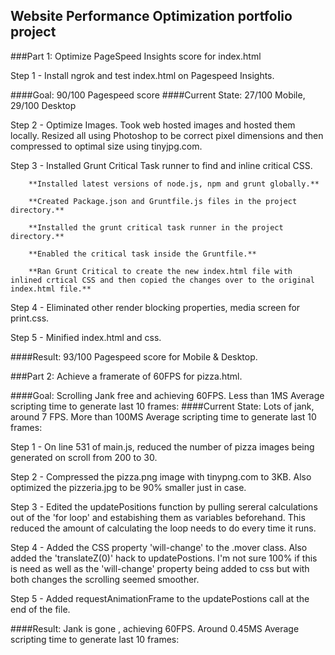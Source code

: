 ## Website Performance Optimization portfolio project


###Part 1: Optimize PageSpeed Insights score for index.html

Step 1 - Install ngrok and test index.html on Pagespeed Insights.

####Goal: 90/100 Pagespeed score
####Current State: 27/100 Mobile, 29/100 Desktop

Step 2 - Optimize Images. Took web hosted images and hosted them locally. Resized all using Photoshop to be correct pixel dimensions and then compressed to optimal size using tinyjpg.com.

Step 3 - Installed Grunt Critical Task runner to find and inline critical CSS. 

		**Installed latest versions of node.js, npm and grunt globally.**

		**Created Package.json and Gruntfile.js files in the project directory.**

		**Installed the grunt critical task runner in the project directory.**

		**Enabled the critical task inside the Gruntfile.**

		**Ran Grunt Critical to create the new index.html file with inlined crtical CSS and then copied the changes over to the original index.html file.**

Step 4 - Eliminated other render blocking properties, media screen for print.css.

Step 5 - Minified index.html and css.

####Result: 93/100 Pagespeed score for Mobile & Desktop.

###Part 2: Achieve a framerate of 60FPS for pizza.html.

####Goal: Scrolling Jank free and achieving 60FPS. Less than 1MS Average scripting time to generate last 10 frames: 
####Current State: Lots of jank, around 7 FPS. More than 100MS Average scripting time to generate last 10 frames: 

Step 1 - On line 531 of main.js, reduced the number of pizza images being generated on scroll from 200 to 30.

Step 2 - Compressed the pizza.png image with tinypng.com to 3KB. Also optimized the pizzeria.jpg to be 90% smaller just in case.

Step 3 - Edited the updatePositions function by pulling sereral calculations out of the 'for loop' and estabishing them as variables beforehand. This reduced the amount of calculating the loop needs to do every time it runs.

Step 4 - Added the CSS property 'will-change' to the .mover class. Also added the 'translateZ(0)' hack to updatePostions. I'm not sure 100% if this is need as well as the 'will-change' property being added to css but with both changes the scrolling seemed smoother.

Step 5 - Added requestAnimationFrame to the updatePostions call at the end of the file.

####Result: Jank is gone , achieving 60FPS. Around 0.45MS Average scripting time to generate last 10 frames: 

